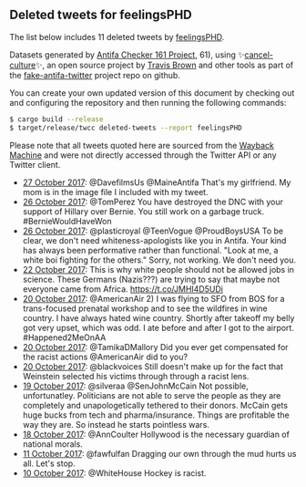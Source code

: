 ## Deleted tweets for feelingsPHD

The list below includes 11 deleted tweets by
[feelingsPHD](https://twitter.com/feelingsPHD).



Datasets generated by [Antifa Checker 161 Project](https://twitter.com/antifacheck161), 61), using ✨[cancel-culture](https://github.com/travisbrown/cancel-culture)✨, an open source project by 
[Travis Brown](https://twitter.com/travisbrown) and other tools as part of the 
[fake-antifa-twitter](https://github.com/antifacheck161/fake-antifa-twitter) project repo on github.

You can create your own updated version of this document by checking out and configuring the
repository and then running the following commands:

```bash
$ cargo build --release
$ target/release/twcc deleted-tweets --report feelingsPHD
```

Please note that all tweets quoted here are sourced from the
[Wayback Machine](https://web.archive.org) and were not directly accessed through the Twitter API or
any Twitter client.

* [27 October 2017](https://web.archive.org/web/20171027210417/https://twitter.com/feelingsPhD/status/924018941118251008): @DavefilmsUs @MaineAntifa That's my girlfriend. My mom is in the image file I included with my tweet. <!--924018941118251008-->
* [26 October 2017](https://web.archive.org/web/20171026151804/https://twitter.com/feelingsPhD/status/923569424963162112): @TomPerez You have destroyed the DNC with your support of Hillary over Bernie.  You still work on a garbage truck.  #BernieWouldHaveWon <!--923569424963162112-->
* [26 October 2017](https://web.archive.org/web/20171026121421/https://twitter.com/feelingsPhD/status/923523191179444226): @plasticroyal @TeenVogue @ProudBoysUSA To be clear, we don't need whiteness-apologists like you in Antifa. Your kind has always been performative rather than functional. "Look at me, a white boi fighting for the others." Sorry, not working. We don't need you. <!--923523191179444226-->
* [22 October 2017](https://web.archive.org/web/20171022211931/https://twitter.com/feelingsPhD/status/922210835388395526): This is why white people should not be allowed jobs in science. These Germans (Nazis???) are trying to say that maybe not everyone came from Africa.  https://t.co/JMHI4D5UDi <!--922210835388395526-->
* [20 October 2017](https://web.archive.org/web/20171020203652/https://twitter.com/feelingsPhD/status/921475326437412865): @AmericanAir 2) I was flying to SFO from BOS for a trans-focused prenatal workshop and to see the wildfires in wine country. I have always hated wine country. Shortly after takeoff my belly got very upset, which was odd. I ate before and after I got to the airport.  #Happened2MeOnAA <!--921475326437412865-->
* [20 October 2017](https://web.archive.org/web/20171020193300/https://twitter.com/feelingsPhD/status/921459253843496961): @TamikaDMallory Did you ever get compensated for the racist actions @AmericanAir did to you? <!--921459253843496961-->
* [20 October 2017](https://web.archive.org/web/20171020140744/https://twitter.com/feelingsPhD/status/921377397831884800): @blackvoices Still doesn't make up for the fact that Weinstein selected his victims through through a racist lens. <!--921377397831884800-->
* [19 October 2017](https://web.archive.org/web/20171019144338/https://twitter.com/feelingsPHD/status/921024044476043266): @silveraa @SenJohnMcCain Not possible, unfortunatley. Politicians are not able to serve the people as they are completely and unapologetically tethered to their donors. McCain gets huge bucks from tech and pharma/insurance. Things are profitable the way they are. So instead he starts pointless wars. <!--921024044476043266-->
* [18 October 2017](https://web.archive.org/web/20171018164213/https://twitter.com/feelingsPHD/status/920691499108655106): @AnnCoulter Hollywood is the necessary guardian of national morals. <!--920691499108655106-->
* [11 October 2017](https://web.archive.org/web/20171011125328/https://twitter.com/feelingsPHD/status/918097217193463809): @fawfulfan Dragging our own through the mud hurts us all. Let's stop. <!--918097217193463809-->
* [10 October 2017](https://web.archive.org/web/20171010192230/https://twitter.com/feelingsPHD/status/917832732780171264): @WhiteHouse Hockey is racist. <!--917832732780171264-->
